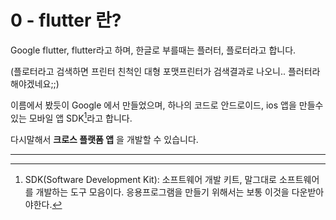 # 0 - flutter 란? 

Google flutter, flutter라고 하며, 한글로 부를때는 플러터, 플로터라고 합니다. 

(플로터라고 검색하면 프린터 친척인 대형 포맷프린터가 검색결과로 나오니.. 플러터라 해야겠네요;;)

이름에서 봤듯이 Google 에서 만들었으며, 하나의 코드로 안드로이드, ios 앱을 만들수 있는 모바일 앱 SDK[^1]라고 합니다. 

다시말해서 **크로스 플랫폼 앱** 을 개발할 수 있습니다.



---

[^1]: SDK(Software Development Kit): 소프트웨어 개발 키트, 말그대로 소프트웨어를 개발하는 도구 모음이다. 응용프로그램을 만들기 위해서는 보통 이것을 다운받아야한다.